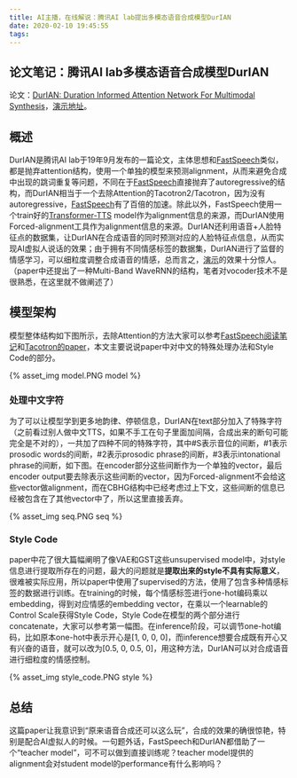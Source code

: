 ```yaml
---
title: AI主播，在线解说：腾讯AI lab提出多模态语音合成模型DurIAN
date: 2020-02-10 19:45:55
tags:
---
```

## 论文笔记：腾讯AI lab多模态语音合成模型DurIAN
论文：[DurIAN: Duration Informed Attention Network For Multimodal Synthesis](https://arxiv.org/abs/1909.01700)，[演示地址](https://tencent-ailab.github.io/durian/)。

## 概述
DurIAN是腾讯AI lab于19年9月发布的一篇论文，主体思想和[FastSpeech](https://arxiv.org/abs/1905.09263)类似，都是抛弃attention结构，使用一个单独的模型来预测alignment，从而来避免合成中出现的跳词重复等问题，不同在于[FastSpeech](https://arxiv.org/abs/1905.09263)直接抛弃了autoregressive的结构，而DurIAN相当于一个去除Attention的Tacotron2/Tacotron，因为没有autoregressive，[FastSpeech](https://arxiv.org/abs/1905.09263)有了百倍的加速。除此以外，FastSpeech使用一个train好的[Transformer-TTS](https://arxiv.org/abs/1809.08895) model作为alignment信息的来源，而DurIAN使用Forced-alignment工具作为alignment信息的来源。DurIAN还利用语音+人脸特征点的数据集，让DurIAN在合成语音的同时预测对应的人脸特征点信息，从而实现AI虚拟人说话的效果；由于拥有不同情感标签的数据集，DurIAN进行了监督的情感学习，可以细粒度调整合成语音的情感，总而言之，[演示](https://tencent-ailab.github.io/durian/)的效果十分惊人。（paper中还提出了一种Multi-Band WaveRNN的结构，笔者对vocoder技术不是很熟悉，在这里就不做阐述了）

## 模型架构
模型整体结构如下图所示，去除Attention的方法大家可以参考[FastSpeech阅读笔记](https://zhuanlan.zhihu.com/p/67325775)和[Tacotron的paper](https://arxiv.org/abs/1703.10135)，本文主要说说paper中对中文的特殊处理办法和Style Code的部分。


{% asset_img model.PNG model %}

### 处理中文字符
为了可以让模型学到更多地韵律、停顿信息，DurIAN在text部分加入了特殊字符（之前看过别人做中文TTS，如果不手工在句子里面加间隔，合成出来的断句可能完全是不对的），一共加了四种不同的特殊字符，其中#S表示音位的间断，#1表示prosodic words的间断，#2表示prosodic phrase的间断，#3表示intonational phrase的间断，如下图。在encoder部分这些间断作为一个单独的vector，最后encoder output要去除表示这些间断的vector，因为Forced-alignment不会给这些vector做alignment，而在CBHG结构中已经考虑过上下文，这些间断的信息已经被包含在了其他vector中了，所以这里直接丢弃。


{% asset_img seq.PNG seq %}

### Style Code
paper中花了很大篇幅阐明了像VAE和GST这些unsupervised model中，对style信息进行提取所存在的问题，最大的问题就是**提取出来的style不具有实际意义**，很难被实际应用，所以paper中使用了supervised的方法，使用了包含多种情感标签的数据进行训练。在training的时候，每个情感标签进行one-hot编码乘以embedding，得到对应情感的embedding vector，在乘以一个learnable的Control Scale获得Style Code，Style Code在模型的两个部分进行concatenate，大家可以参考第一幅图。在inference阶段，可以调节one-hot编码，比如原本one-hot中表示开心是\[1, 0, 0, 0\]，而inference想要合成既有开心又有兴奋的语音，就可以改为\[0.5, 0, 0.5, 0\]，用这种方法，DurIAN可以对合成语音进行细粒度的情感控制。


{% asset_img style_code.PNG style %}

## 总结
这篇paper让我意识到“原来语音合成还可以这么玩”，合成的效果的确很惊艳，特别是配合AI虚拟人的时候。一句题外话，FastSpeech和DurIAN都借助了一个“teacher model”，可不可以做到直接训练呢？teacher model提供的alignment会对student model的performance有什么影响吗？
